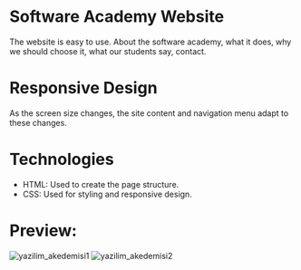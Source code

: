 # Software Academy Website
The website is easy to use. About the software academy, what it does, why we should choose it, what our students say, contact.

# Responsive Design
As the screen size changes, the site content and navigation menu adapt to these changes.

# Technologies
<ul>
	<li>HTML: Used to create the page structure.</li>
	<li>CSS: Used for styling and responsive design.</li>
</ul>

# Preview:
![yazilim_akedemisi1](https://github.com/user-attachments/assets/5a01ecaa-d038-4710-9ec8-2db0364b6eba)
![yazilim_akedemisi2](https://github.com/user-attachments/assets/349aa05d-48c3-48d8-9af3-a644830a7fa9)
